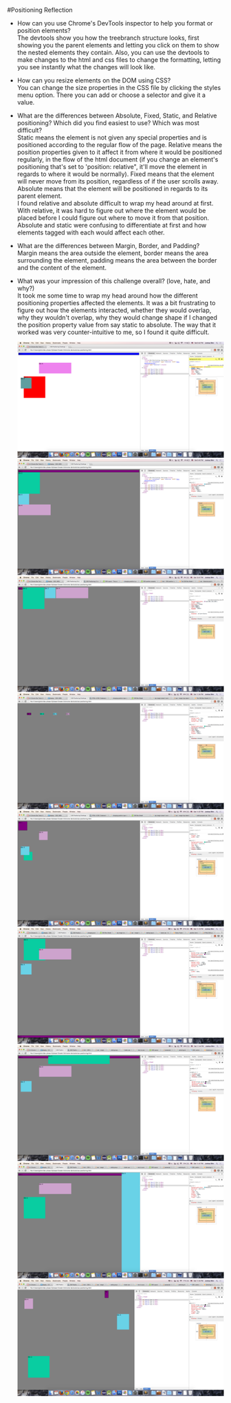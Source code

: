 #Positioning Reflection

- How can you use Chrome's DevTools inspector to help you format or position elements?  
    The devtools show you how the treebranch structure looks, first showing you the parent elements and letting you click on them to show the nested elements they contain. Also, you can use the devtools to make changes to the html and css files to change the formatting, letting you see instantly what the changes will look like.  
- How can you resize elements on the DOM using CSS?  
  You can change the size properties in the CSS file by clicking the styles menu option. There you can add or choose a selector and give it a value.  
- What are the differences between Absolute, Fixed, Static, and Relative positioning? Which did you find easiest to use? Which was most difficult?  
  Static means the element is not given any special properties and is positioned according to the regular flow of the page. Relative means the position properties given to it affect it from where it would be positioned regularly, in the flow of the html document (if you change an element's positioning that's set to 'position: relative", it'll move the element in regards to where it would be normally). Fixed means that the element will never move from its position, regardless of if the user scrolls away. Absolute means that the element will be positioned in regards to its parent element.  
I found relative and absolute difficult to wrap my head around at first. With relative, it was hard to figure out where the element would be placed before I could figure out where to move it from that position. Absolute and static were confusing to differentiate at first and how elements tagged with each would affect each other.
- What are the differences between Margin, Border, and Padding?  
  Margin means the area outside the element, border means the area surrounding the element, padding means the area between the border and the content of the element.  
- What was your impression of this challenge overall? (love, hate, and why?)  
  It took me some time to wrap my head around how the different positioning properties affected the elements. It was a bit frustrating to figure out how the elements interacted, whether they would overlap, why they wouldn't overlap, why they would change shape if I changed the position property value from say static to absolute. The way that it worked was very counter-intuitive to me, so I found it quite difficult.  


  ![Exercise 1: Change the Colors](imgs/exercise_1.png)
  ![Exercise 2: Column](imgs/exercise_2.png)
  ![Exercise 3: Row](imgs/exercise_3.png)
  ![Exercise 4: Make Equidistant](imgs/exercise_4.png)
  ![Exercise 5: Squares](imgs/exercise_5.png)
  ![Exercise 6: Footer](imgs/exercise_6.png)
  ![Exercise 7: Header](imgs/exercise_7.png)
  ![Exercise 8: Sidebar](imgs/exercise_8.png)
  ![Exercise 9: Get Creative](imgs/exercise_9.png)
